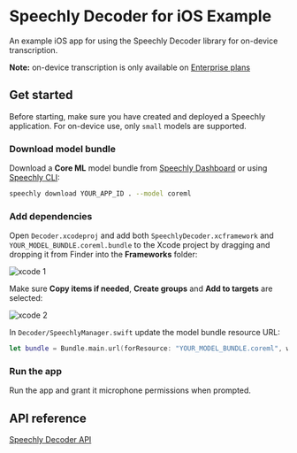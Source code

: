 # Speechly Decoder for iOS Example

An example iOS app for using the Speechly Decoder library for on-device transcription.

**Note:** on-device transcription is only available on [Enterprise plans](https://www.speechly.com/pricing)

## Get started

Before starting, make sure you have created and deployed a Speechly application. For on-device use, only `small` models are supported.

### Download model bundle

Download a **Core ML** model bundle from [Speechly Dashboard](https://api.speechly.com/dashboard) or using [Speechly CLI](https://github.com/speechly/cli):

```bash 
speechly download YOUR_APP_ID . --model coreml
```

### Add dependencies

Open `Decoder.xcodeproj` and add both `SpeechlyDecoder.xcframework` and `YOUR_MODEL_BUNDLE.coreml.bundle` to the Xcode project by dragging and dropping it from Finder into the **Frameworks** folder:

![xcode 1](https://funny-kashata-6dcdf0.netlify.app/assets/images/xcode-1-a7c9b49f11553d05f134f20c74d5f538.png)

Make sure **Copy items if needed**, **Create groups** and **Add to targets** are selected:

![xcode 2](https://funny-kashata-6dcdf0.netlify.app/assets/images/xcode-2-a0769b3a2c091d6301e2bb67aeb86f12.png)

In `Decoder/SpeechlyManager.swift` update the model bundle resource URL:

```swift
let bundle = Bundle.main.url(forResource: "YOUR_MODEL_BUNDLE.coreml", withExtension: "bundle")!
```

### Run the app

Run the app and grant it microphone permissions when prompted.

## API reference

[Speechly Decoder API](https://funny-kashata-6dcdf0.netlify.app/reference/decoder/)
